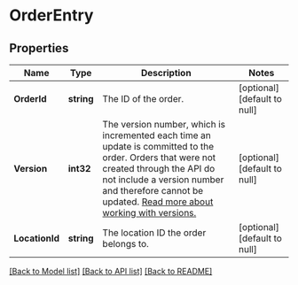 # OrderEntry

## Properties

 Name           | Type       | Description                                                                                                                                                                                                                                                                                                                 | Notes                        
----------------|------------|-----------------------------------------------------------------------------------------------------------------------------------------------------------------------------------------------------------------------------------------------------------------------------------------------------------------------------|------------------------------
 **OrderId**    | **string** | The ID of the order.                                                                                                                                                                                                                                                                                                        | [optional] [default to null] 
 **Version**    | **int32**  | The version number, which is incremented each time an update is committed to the order. Orders that were not created through the API do not include a version number and therefore cannot be updated.  [Read more about working with versions.](https://developer.squareup.com/docs/orders-api/manage-orders#update-orders) | [optional] [default to null] 
 **LocationId** | **string** | The location ID the order belongs to.                                                                                                                                                                                                                                                                                       | [optional] [default to null] 

[[Back to Model list]](../README.md#documentation-for-models) [[Back to API list]](../README.md#documentation-for-api-endpoints) [[Back to README]](../README.md)

